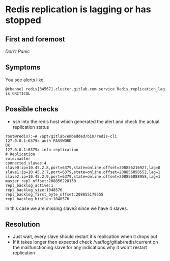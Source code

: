 # Redis replication is lagging or has stopped

## First and foremost

*Don't Panic*

## Symptoms

You see alerts like

```
@channel redis[34567].cluster.gitlab.com service Redis_replication_lag is CRITICAL
```

## Possible checks

* ssh into the redis host which generated the alert and check the actual replication status

```
root@redis7:~# /opt/gitlab/embedded/bin/redis-cli 
127.0.0.1:6379> auth PASSWORD
OK
127.0.0.1:6379> info replication
# Replication
role:master
connected_slaves:4
slave0:ip=10.45.2.8,port=6379,state=online,offset=208856216927,lag=0
slave1:ip=10.45.2.7,port=6379,state=online,offset=208856050552,lag=1
slave2:ip=10.45.2.9,port=6379,state=online,offset=208856088958,lag=1
master_repl_offset:208856228130
repl_backlog_active:1
repl_backlog_size:1048576
repl_backlog_first_byte_offset:208855179555
repl_backlog_histlen:1048576
```

In this case we are missing slave3 since we have 4 slaves.

## Resolution

* Just wait, every slave should restart it's replication when it drops out
* If it takes longer then expected check /var/log/gitlab/redis/current on the mailfunctioning slave for any indications why it won't restart replication




